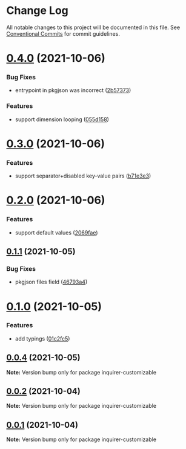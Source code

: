 # Change Log

All notable changes to this project will be documented in this file.
See [Conventional Commits](https://conventionalcommits.org) for commit guidelines.

# [0.4.0](https://github.com/coveo/inquirer-customizable/compare/v0.3.0...v0.4.0) (2021-10-06)


### Bug Fixes

* entrypoint in pkgjson was incorrect ([2b57373](https://github.com/coveo/inquirer-customizable/commit/2b5737306d71c28a06aeefdc107f0900dade7126))


### Features

* support dimension looping ([055d158](https://github.com/coveo/inquirer-customizable/commit/055d158fc3b5b21e6c4fa92d0fc09d4d3667a8b1))





# [0.3.0](https://github.com/coveo/inquirer-customizable/compare/v0.2.0...v0.3.0) (2021-10-06)


### Features

* support separator+disabled key-value pairs ([b71e3e3](https://github.com/coveo/inquirer-customizable/commit/b71e3e303989bad9cb8e3ee9b55b078d4f81ba3c))





# [0.2.0](https://github.com/coveo/inquirer-customizable/compare/v0.1.1...v0.2.0) (2021-10-06)


### Features

* support default values ([2069fae](https://github.com/coveo/inquirer-customizable/commit/2069fae77a5ecc14e2c1b92c502ec33b601d5cbb))





## [0.1.1](https://github.com/coveo/inquirer-customizable/compare/v0.1.0...v0.1.1) (2021-10-05)


### Bug Fixes

* pkgjson files field ([46793a4](https://github.com/coveo/inquirer-customizable/commit/46793a480986865e8d335119731576eb38bc1693))





# [0.1.0](https://github.com/coveo/inquirer-customizable/compare/v0.0.4...v0.1.0) (2021-10-05)


### Features

* add typings ([01c2fc5](https://github.com/coveo/inquirer-customizable/commit/01c2fc5e0b04838f0877984dae1a2248a1cb6415))





## [0.0.4](https://github.com/coveo/inquirer-customizable/compare/v0.0.2...v0.0.4) (2021-10-05)

**Note:** Version bump only for package inquirer-customizable





## [0.0.2](https://github.com/coveo/inquirer-customizable/compare/v0.0.1...v0.0.2) (2021-10-04)

**Note:** Version bump only for package inquirer-customizable





## [0.0.1](https://github.com/coveo/inquirer-customizable/compare/v0.0.0...v0.0.1) (2021-10-04)

**Note:** Version bump only for package inquirer-customizable
